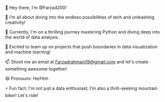 👋 Hey there, I’m @Farzad200!

👀 I’m all about diving into the endless possibilities of tech and unleashing creativity!

🌱 Currently, I'm on a thrilling journey mastering Python and diving deep into the world of data analysis.

💞️ Excited to team up on projects that push boundaries in data visualization and machine learning!

📫 Shoot me an email at Farzadrahmani19@gmail.com and let's create something awesome together!

😄 Pronouns: He/Him

⚡ Fun fact: I'm not just a data enthusiast; I'm also a thrill-seeking mountain biker! Let's ride!
